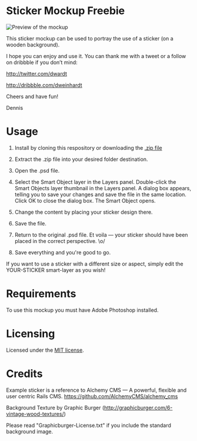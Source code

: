 # Sticker Mockup Freebie
![Preview of the mockup](https://d13yacurqjgara.cloudfront.net/users/243947/screenshots/1410359/sticker-mockup-freebie2x.png)

This sticker mockup can be used to portray the use of a sticker (on a wooden background).

I hope you can enjoy and use it.
You can thank me with a tweet or a follow on dribbble if you don’t mind:

http://twitter.com/dwardt 

http://dribbble.com/dweinhardt

Cheers and have fun!

Dennis

# Usage
1) Install by cloning this respository or downloading the [.zip file](https://github.com/dweinhardt/sticker-mockup-freebie/archive/master.zip)

2) Extract the .zip file into your desired folder destination.

3) Open the .psd file.

4) Select the Smart Object layer in the Layers panel. Double-click the Smart Objects layer thumbnail in the Layers panel.
A dialog box appears, telling you to save your changes and save the file in the same location. Click OK to close the dialog box.
The Smart Object opens. 

5) Change the content by placing your sticker design there.

6) Save the file.

7) Return to the original .psd file. Et voila — your sticker should have been placed in the correct perspective. \o/

8) Save everything and you're good to go. 

If you want to use a sticker with a different size or aspect, simply edit the YOUR-STICKER smart-layer as you wish!

# Requirements
To use this mockup you must have Adobe Photoshop installed.

# Licensing
Licensed under the [MIT license](http://opensource.org/licenses/MIT).

# Credits
Example sticker is a reference to Alchemy CMS — A powerful, flexible and user centric Rails CMS. 
https://github.com/AlchemyCMS/alchemy_cms

Background Texture by Graphic Burger (http://graphicburger.com/6-vintage-wood-textures/)

Please read "Graphicburger-License.txt" if you include the standard background image.

